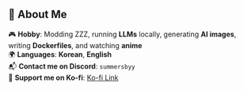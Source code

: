## 🌱 About Me  

🎮 **Hobby**: Modding ZZZ, running **LLMs** locally, generating **AI images**, writing **Dockerfiles**, and watching **anime**  
🌍 **Languages**: **Korean**, **English**  
📬 **Contact me on Discord**: `summersbyy`  
💖 **Support me on Ko-fi**: [Ko-fi Link](https://ko-fi.com/summersby)

<!--
**somb1/somb1** is a ✨ _special_ ✨ repository because its `README.md` (this file) appears on your GitHub profile.

Here are some ideas to get you started:

- 🔭 I’m currently working on ...
- 🌱 I’m currently learning ...
- 👯 I’m looking to collaborate on ...
- 🤔 I’m looking for help with ...
- 💬 Ask me about ...
- 📫 How to reach me: ...
- 😄 Pronouns: ...
- ⚡ Fun fact: ...
-->
